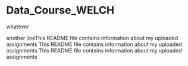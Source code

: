 # Data_Course_WELCH

whatever

another lineThis README file contains information about my uploaded assignments
This README file contains information about my uploaded assignments
This README file contains information about my uploaded assignments
